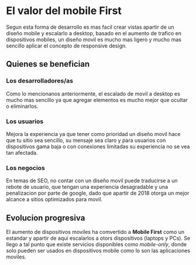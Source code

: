 # **El valor del mobile First**

Segun esta forma de desarrollo es mas facil crear vistas apartir de un diseño mobile y escalarlo a desktop, basado en el aumento de trafico en dispositivos mobiles, un diseño movil es mucho mas ligero y mucho mas sencillo aplicar el concepto de responsive design.

## **Quienes se benefician**

### **Los desarrolladores/as**  

Como lo mencionanos anteriormente, el escalado de movil a desktop es mucho mas sencillo ya que agregar elementos es mucho mejor que ocultar o eliminarlos.

### **Los usuarios**

Mejora la experiencia ya que tener como prioridad un diseño movil hace que tu sitio sea sencillo, su mensaje sea claro y para usuarios con dispositivos gama baja o con conexiones limitadas su experiencia no se vea tan afectada.

### **Los negocios**

En temas de SEO, no contar con un diseño movil puede traducirse a un rebote de usuario, que tengan una experiencia desagradable y una penalizacion por parte de google, dado que apartir de 2018 otorga un mejor alcance a sitios optimizados para movil.

## **Evolucion progresiva**

El aumento de dispositivos moviles ha comvertido a **Mobile First** como un estandar y apartir de aquí escalarlos a otors dispositivos (laptops y PCs). Se llego a tal punto que existe servicios disponibles como *mobile-only*, donde solo pueden ser usados en dispositivos mobile como lo son las aplicaciones moviles.

